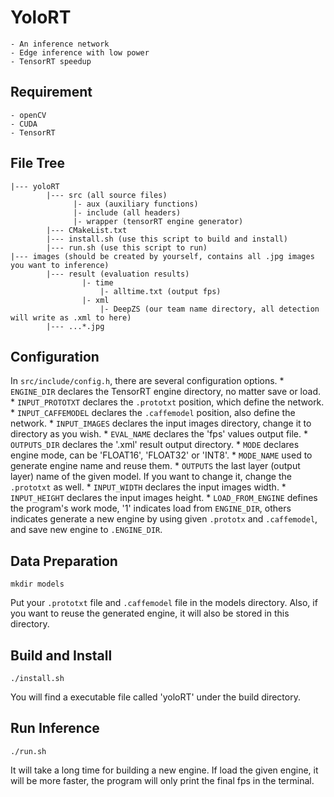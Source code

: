 # YoloRT
	- An inference network
	- Edge inference with low power
	- TensorRT speedup

## Requirement
	- openCV
	- CUDA
	- TensorRT

## File Tree
	|--- yoloRT	
			|--- src (all source files)
				  |- aux (auxiliary functions)
				  |- include (all headers)
				  |- wrapper (tensorRT engine generator)
			|--- CMakeList.txt
			|--- install.sh (use this script to build and install)
			|--- run.sh (use this script to run)
	|--- images (should be created by yourself, contains all .jpg images you want to inference)
			|--- result (evaluation results)
					|- time
						|- alltime.txt (output fps)
					|- xml
						|- DeepZS (our team name directory, all detection will write as .xml to here)
			|--- ...*.jpg

## Configuration

In `src/include/config.h`, there are several configuration options.
	* `ENGINE_DIR` declares the TensorRT engine directory, no matter save or load.
	* `INPUT_PROTOTXT` declares the `.prototxt` position, which define the network.
	* `INPUT_CAFFEMODEL` declares the `.caffemodel` position, also define the network.
	* `INPUT_IMAGES` declares the input images directory, change it to directory as you wish.
	* `EVAL_NAME` declares the 'fps' values output file.
	* `OUTPUTS_DIR` declares the '.xml' result output directory.
	* `MODE` declares engine mode, can be 'FLOAT16', 'FLOAT32' or 'INT8'.
	* `MODE_NAME` used to generate engine name and reuse them.
	* `OUTPUTS` the last layer (output layer) name of the given model. If you want to change it, change the `.prototxt` as well.
	* `INPUT_WIDTH` declares the input images width.
	* `INPUT_HEIGHT` declares the input images height.
	* `LOAD_FROM_ENGINE` defines the program's work mode, '1' indicates load from `ENGINE_DIR`, others indicates generate a new engine by using given `.prototx` and `.caffemodel`, and save new engine to `.ENGINE_DIR`.

## Data Preparation 

```
mkdir models
```

Put your `.prototxt` file and `.caffemodel` file in the models directory.
Also, if you want to reuse the generated engine, it will also be stored in this directory.

## Build and Install

```
./install.sh
```  

You will find a executable file called 'yoloRT' under the build directory.

## Run Inference

```
./run.sh
```

It will take a long time for building a new engine.
If load the given engine, it will be more faster, the program will only print the final fps in the terminal.
